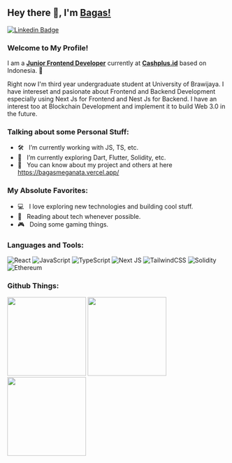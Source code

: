 ## Hey there 👋, I'm [Bagas!](https://github.com/natabagass/)

[![Linkedin Badge](https://img.shields.io/badge/-LinkedIn-0e76a8?style=flat-square&logo=Linkedin&logoColor=white)](https://linkedin.com/in/natabagass)

### Welcome to My Profile!

I am a <b><u>Junior Frontend Developer</u></b> currently at <u><b>Cashplus.id</b></u> based on Indonesia. 🌟

Right now I'm third year undergraduate student at University of Brawijaya. I have intereset and pasionate about Frontend and Backend Development especially using Next Js for Frontend and Nest Js for Backend. I have an interest too at Blockchain Development and implement it to build Web 3.0 in the future.

### Talking about some Personal Stuff:

- 🛠 &nbsp; I’m currently working with JS, TS, etc.
- 🚀 &nbsp; I’m currently exploring Dart, Flutter, Solidity, etc.
- 🥸 &nbsp; You can know about my project and others at here https://bagasmeganata.vercel.app/

### My Absolute Favorites:

- 💻 &nbsp; I love exploring new technologies and building cool stuff.
- 📰 &nbsp; Reading about tech whenever possible.
- 🎮 &nbsp; Doing some gaming things.

### Languages and Tools:

![React](https://img.shields.io/badge/react-%2320232a.svg?style=for-the-badge&logo=react&logoColor=%2361DAFB) ![JavaScript](https://img.shields.io/badge/javascript-%23323330.svg?style=for-the-badge&logo=javascript&logoColor=%23F7DF1E) ![TypeScript](https://img.shields.io/badge/typescript-%23007ACC.svg?style=for-the-badge&logo=typescript&logoColor=white) ![Next JS](https://img.shields.io/badge/Next-black?style=for-the-badge&logo=next.js&logoColor=white) ![TailwindCSS](https://img.shields.io/badge/tailwindcss-%2338B2AC.svg?style=for-the-badge&logo=tailwind-css&logoColor=white) ![Solidity](https://img.shields.io/badge/Solidity-white?style=for-the-badge&logo=solidity&logoColor=black)
 ![Ethereum](https://img.shields.io/badge/Ethereum-black?style=for-the-badge&logo=ethereum&logoColor=white)


### Github Things:

  <img height="180em" src="https://github-readme-stats.vercel.app/api?username=natabagass&show_icons=true&hide_border=true&&count_private=true&include_all_commits=true" />
  <img height="180em" src="https://github-readme-stats.vercel.app/api/top-langs/?username=natabagass&exclude_repo=KNN-Image-Classification&show_icons=true&hide_border=true&layout=compact&langs_count=8"/>
  <img height="180em" src="https://github-readme-streak-stats.herokuapp.com/?user=natabagass&hide_border=true" />
